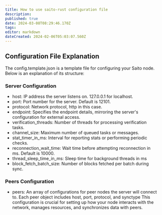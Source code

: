 ```yaml
---
title: How to use saito-rust configuration file
description: 
published: true
date: 2024-03-08T08:29:46.170Z
tags: 
editor: markdown
dateCreated: 2024-02-06T05:03:07.560Z
---
```


## Configuration File Explanation
The config.template.json is a template file for configuring your Saito node. Below is an explanation of its structure:

### Server Configuration
- host: IP address the server listens on. 127.0.0.1 for localhost.
- port: Port number for the server. Default is 12101.
- protocol: Network protocol, http in this case.
- endpoint: Specifies the endpoint details, mirroring the server's configuration for external access.
- verification_threads: Number of threads for processing verification tasks.
- channel_size: Maximum number of queued tasks or messages.
- stat_timer_in_ms: Interval for reporting stats or performing periodic checks.
- reconnection_wait_time: Wait time before attempting reconnection in ms. Default is 10000.
- thread_sleep_time_in_ms: Sleep time for background threads in ms
- block_fetch_batch_size: Number of blocks fetched per batch during sync.

### Peers Configuration
- peers: An array of configurations for peer nodes the server will connect to.
Each peer object includes host, port, protocol, and synctype
This configuration is crucial for setting up how your node interacts with the network, manages resources, and synchronizes data with peers.

